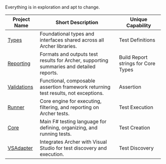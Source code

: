 <!-- (dl
(section-meta
    (title Archer Project Structure and Library Roles)
)
) -->

Everything is in exploration and apt to change.

| Project Name | Short Description | Unique Capability |
| ------------ | ----------------- | ----------------- |
| [Types](https://github.com/ArcherFSharpTesting/Types) | Foundational types and interfaces shared across all Archer libraries. | Test Definitions |
| [Reporting](https://github.com/ArcherFSharpTesting/Reporting) | Formats and outputs test results for Archer, supporting summaries and detailed reports. | Build Report strings for Core Types |
| [Validations](https://github.com/ArcherFSharpTesting/Validations) | Functional, composable assertion framework returning test results, not exceptions. | Assertion |
| [Runner](https://github.com/ArcherFSharpTesting/Runner) | Core engine for executing, filtering, and reporting on Archer tests. | Test Execution |
| [Core](https://github.com/ArcherFSharpTesting/Core) | Main F# testing language for defining, organizing, and running tests. | Test Creation |
| [VSAdapter](https://github.com/ArcherFSharpTesting/VSAdapter) | Integrates Archer with Visual Studio for test discovery and execution. | Test Discovery |
